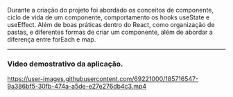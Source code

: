 
Durante a criação do projeto foi abordado os conceitos de componente, ciclo de vida de um componente, comportamento os hooks useState e useEffect. Além de boas práticas dentro do React, como organização de pastas, e diferentes formas de criar um componente, além de abordar a diferença entre forEach e map.
<hr>

### Video demostrativo da aplicação.


https://user-images.githubusercontent.com/69221000/185716547-9a386bf5-30fb-474a-a5de-e27e276db4c3.mp4

